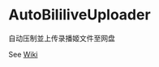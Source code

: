 # AutoBililiveUploader
自动压制並上传录播姬文件至网盘

See [Wiki](https://github.com/lengyanyu258/AutoBililiveUploader/wiki/%E8%AF%B4%E6%98%8E)
